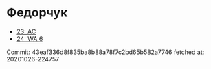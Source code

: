 # Федорчук
- [23: AC](23.md)
- [24: WA 6](24.md)

Commit: 43eaf336d8f835ba8b88a78f7c2bd65b582a7746
 fetched at: 20201026-224757

